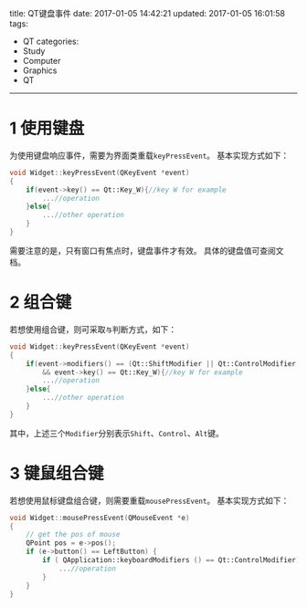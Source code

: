 title: QT键盘事件
date: 2017-01-05 14:42:21
updated: 2017-01-05 16:01:58
tags:
- QT
categories:
- Study
- Computer
- Graphics
- QT
---
# 1 使用键盘

为使用键盘响应事件，需要为界面类重载`keyPressEvent`。
基本实现方式如下：

```c++
void Widget::keyPressEvent(QKeyEvent *event)
{
    if(event->key() == Qt::Key_W){//key W for example
        ...//operation
    }else{
        ...//other operation
    }
}
```

需要注意的是，只有窗口有焦点时，键盘事件才有效。
具体的键盘值可查阅文档。

# 2 组合键

若想使用组合键，则可采取`与`判断方式，如下：

```c++
void Widget::keyPressEvent(QKeyEvent *event)
{
    if(event->modifiers() == (Qt::ShiftModifier || Qt::ControlModifier || Qt::AltModifier) 
        && event->key() == Qt::Key_W){//key W for example
        ...//operation
    }else{
        ...//other operation
    }
}
```

其中，上述三个`Modifier`分别表示`Shift`、`Control`、`Alt`键。

# 3 键鼠组合键

若想使用鼠标键盘组合键，则需要重载`mousePressEvent`。
基本实现方式如下：
```c++
void Widget::mousePressEvent(QMouseEvent *e)  
{  
    // get the pos of mouse 
    QPoint pos = e->pos();  
    if (e->button() == LeftButton) {  
        if ( QApplication::keyboardModifiers () == Qt::ControlModifier) {  
            ...//operation
        }  
    }  
}  
```